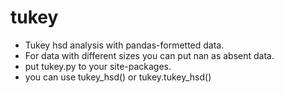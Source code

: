 # tukey
* Tukey hsd analysis with pandas-formetted data.
* For data with different sizes you can put nan as absent data. 
* put tukey.py to your site-packages.
* you can use tukey_hsd() or tukey.tukey_hsd()
